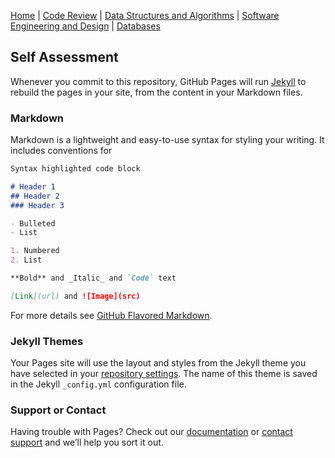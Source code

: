 [Home](https://atlantarain.github.io/DCW_Portfolio/) | [Code Review](https://github.com/Atlantarain/DCW_Portfolio/code_review.html) | [Data Structures and Algorithms](https://atlantarain.github.io/DCW_Portfolio/data_structures.html) | [Software Engineering and Design](https://atlantarain.github.io/DCW_Portfolio/softeng_design.html) | [Databases](https://atlantarain.github.io/DCW_Portfolio/databases.html)

## Self Assessment
Whenever you commit to this repository, GitHub Pages will run [Jekyll](https://jekyllrb.com/) to rebuild the pages in your site, from the content in your Markdown files.

### Markdown

Markdown is a lightweight and easy-to-use syntax for styling your writing. It includes conventions for

```markdown
Syntax highlighted code block

# Header 1
## Header 2
### Header 3

- Bulleted
- List

1. Numbered
2. List

**Bold** and _Italic_ and `Code` text

[Link](url) and ![Image](src)
```

For more details see [GitHub Flavored Markdown](https://guides.github.com/features/mastering-markdown/).

### Jekyll Themes

Your Pages site will use the layout and styles from the Jekyll theme you have selected in your [repository settings](https://github.com/Atlantarain/DCW_Portfolio/settings). The name of this theme is saved in the Jekyll `_config.yml` configuration file.

### Support or Contact

Having trouble with Pages? Check out our [documentation](https://docs.github.com/categories/github-pages-basics/) or [contact support](https://github.com/contact) and we’ll help you sort it out.
